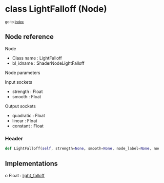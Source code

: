 # class LightFalloff (Node)

<sub>go to [index](/docs/index.md)</sub>

## Node reference

Node
 - Class name : LightFalloff
 - bl_idname : ShaderNodeLightFalloff

Node parameters

Input sockets
 - strength : Float
 - smooth : Float

Output sockets
 - quadratic : Float
 - linear : Float
 - constant : Float

### Header

``` python
def LightFalloff(self, strength=None, smooth=None, node_label=None, node_color=None):
```

## Implementations

o Float : [light_falloff](/docs/Shader_classes/Float.md#light_falloff)


